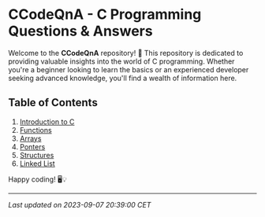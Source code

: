 # CCodeQnA - C Programming Questions & Answers

Welcome to the **CCodeQnA** repository! 🚀 This repository is dedicated to providing valuable insights into the world of C programming. Whether you're a beginner looking to learn the basics or an experienced developer seeking advanced knowledge, you'll find a wealth of information here.

## Table of Contents

1. [Introduction to C](#introductionToC)
2. [Functions](#Functions)
3. [Arrays](#Arrays)
4. [Ponters](#Pointers)
5. [Structures](#Structures)
6. [Linked List](#LinkedList)


Happy coding! 🖥️💡

---

*Last updated on 2023-09-07 20:39:00 CET*
